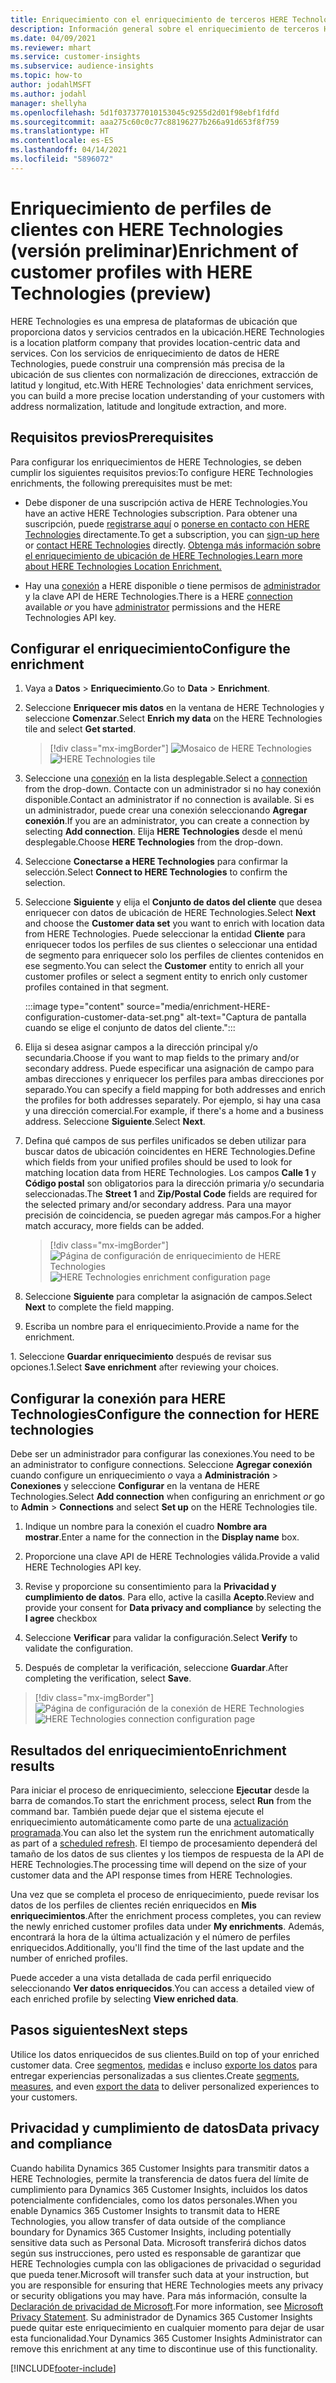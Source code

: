 ```yaml
---
title: Enriquecimiento con el enriquecimiento de terceros HERE Technologies
description: Información general sobre el enriquecimiento de terceros HERE Technologies.
ms.date: 04/09/2021
ms.reviewer: mhart
ms.service: customer-insights
ms.subservice: audience-insights
ms.topic: how-to
author: jodahlMSFT
ms.author: jodahl
manager: shellyha
ms.openlocfilehash: 5d1f037377010153045c9255d2d01f98ebf1fdfd
ms.sourcegitcommit: aaa275c60c0c77c88196277b266a91d653f8f759
ms.translationtype: HT
ms.contentlocale: es-ES
ms.lasthandoff: 04/14/2021
ms.locfileid: "5896072"
---
```

# <a name="enrichment-of-customer-profiles-with-here-technologies-preview"></a><span data-ttu-id="f7cfe-103">Enriquecimiento de perfiles de clientes con HERE Technologies (versión preliminar)</span><span class="sxs-lookup"><span data-stu-id="f7cfe-103">Enrichment of customer profiles with HERE Technologies (preview)</span></span>

<span data-ttu-id="f7cfe-104">HERE Technologies es una empresa de plataformas de ubicación que proporciona datos y servicios centrados en la ubicación.</span><span class="sxs-lookup"><span data-stu-id="f7cfe-104">HERE Technologies is a location platform company that provides location-centric data and services.</span></span> <span data-ttu-id="f7cfe-105">Con los servicios de enriquecimiento de datos de HERE Technologies, puede construir una comprensión más precisa de la ubicación de sus clientes con normalización de direcciones, extracción de latitud y longitud, etc.</span><span class="sxs-lookup"><span data-stu-id="f7cfe-105">With HERE Technologies' data enrichment services, you can build a more precise location understanding of your customers with address normalization, latitude and longitude extraction, and more.</span></span>

## <a name="prerequisites"></a><span data-ttu-id="f7cfe-106">Requisitos previos</span><span class="sxs-lookup"><span data-stu-id="f7cfe-106">Prerequisites</span></span>

<span data-ttu-id="f7cfe-107">Para configurar los enriquecimientos de HERE Technologies, se deben cumplir los siguientes requisitos previos:</span><span class="sxs-lookup"><span data-stu-id="f7cfe-107">To configure HERE Technologies enrichments, the following prerequisites must be met:</span></span>

- <span data-ttu-id="f7cfe-108">Debe disponer de una suscripción activa de HERE Technologies.</span><span class="sxs-lookup"><span data-stu-id="f7cfe-108">You have an active HERE Technologies subscription.</span></span> <span data-ttu-id="f7cfe-109">Para obtener una suscripción, puede [registrarse aquí](https://developer.here.com/sign-up?utm_medium=referral&utm_source=Microsoft-Dynamics-CI&create=Freemium-Basic) o [ponerse en contacto con HERE Technologies](https://developer.here.com/help?utm_medium=referral&utm_source=Microsoft-Dynamics-CI#how-can-we-help-you) directamente.</span><span class="sxs-lookup"><span data-stu-id="f7cfe-109">To get a subscription, you can [sign-up here](https://developer.here.com/sign-up?utm_medium=referral&utm_source=Microsoft-Dynamics-CI&create=Freemium-Basic) or [contact HERE Technologies](https://developer.here.com/help?utm_medium=referral&utm_source=Microsoft-Dynamics-CI#how-can-we-help-you) directly.</span></span> [<span data-ttu-id="f7cfe-110">Obtenga más información sobre el enriquecimiento de ubicación de HERE Technologies.</span><span class="sxs-lookup"><span data-stu-id="f7cfe-110">Learn more about HERE Technologies Location Enrichment.</span></span>](https://developer.here.com/location-enrichment?cid=Dev-MicrosoftDynamics-DB-0-Dev-&utm_source=MicrosoftDynamics&utm_medium=referral&utm_campaign=Online_Dev_ReferralMicrosoft)

- <span data-ttu-id="f7cfe-111">Hay una [conexión](connections.md) a HERE disponible *o* tiene permisos de [administrador](permissions.md#administrator) y la clave API de HERE Technologies.</span><span class="sxs-lookup"><span data-stu-id="f7cfe-111">There is a HERE [connection](connections.md) available *or* you have [administrator](permissions.md#administrator) permissions and the HERE Technologies API key.</span></span>

## <a name="configure-the-enrichment"></a><span data-ttu-id="f7cfe-112">Configurar el enriquecimiento</span><span class="sxs-lookup"><span data-stu-id="f7cfe-112">Configure the enrichment</span></span>

1. <span data-ttu-id="f7cfe-113">Vaya a **Datos** > **Enriquecimiento**.</span><span class="sxs-lookup"><span data-stu-id="f7cfe-113">Go to **Data** > **Enrichment**.</span></span> 

1. <span data-ttu-id="f7cfe-114">Seleccione **Enriquecer mis datos** en la ventana de HERE Technologies y seleccione **Comenzar**.</span><span class="sxs-lookup"><span data-stu-id="f7cfe-114">Select **Enrich my data** on the HERE Technologies tile and select **Get started**.</span></span>

   > [!div class="mx-imgBorder"]
   > <span data-ttu-id="f7cfe-115">![Mosaico de HERE Technologies](media/HERE-tile.png "Mosaico de HERE Technologies")</span><span class="sxs-lookup"><span data-stu-id="f7cfe-115">![HERE Technologies tile](media/HERE-tile.png "HERE Technologies tile")</span></span>

1. <span data-ttu-id="f7cfe-116">Seleccione una [conexión](connections.md) en la lista desplegable.</span><span class="sxs-lookup"><span data-stu-id="f7cfe-116">Select a [connection](connections.md) from the drop-down.</span></span> <span data-ttu-id="f7cfe-117">Contacte con un administrador si no hay conexión disponible.</span><span class="sxs-lookup"><span data-stu-id="f7cfe-117">Contact  an administrator if no connection is available.</span></span> <span data-ttu-id="f7cfe-118">Si es un administrador, puede crear una conexión seleccionando **Agregar conexión**.</span><span class="sxs-lookup"><span data-stu-id="f7cfe-118">If you are an administrator, you can create a connection by selecting **Add connection**.</span></span> <span data-ttu-id="f7cfe-119">Elija **HERE Technologies** desde el menú desplegable.</span><span class="sxs-lookup"><span data-stu-id="f7cfe-119">Choose **HERE Technologies** from the drop-down.</span></span> 

1. <span data-ttu-id="f7cfe-120">Seleccione **Conectarse a HERE Technologies** para confirmar la selección.</span><span class="sxs-lookup"><span data-stu-id="f7cfe-120">Select **Connect to HERE Technologies** to confirm the selection.</span></span>

1.  <span data-ttu-id="f7cfe-121">Seleccione **Siguiente** y elija el **Conjunto de datos del cliente** que desea enriquecer con datos de ubicación de HERE Technologies.</span><span class="sxs-lookup"><span data-stu-id="f7cfe-121">Select **Next** and choose the **Customer data set** you want to enrich with location data from HERE Technologies.</span></span> <span data-ttu-id="f7cfe-122">Puede seleccionar la entidad **Cliente** para enriquecer todos los perfiles de sus clientes o seleccionar una entidad de segmento para enriquecer solo los perfiles de clientes contenidos en ese segmento.</span><span class="sxs-lookup"><span data-stu-id="f7cfe-122">You can select the **Customer** entity to enrich all your customer profiles or select a segment entity to enrich only customer profiles contained in that segment.</span></span>

    :::image type="content" source="media/enrichment-HERE-configuration-customer-data-set.png" alt-text="Captura de pantalla cuando se elige el conjunto de datos del cliente.":::

1. <span data-ttu-id="f7cfe-124">Elija si desea asignar campos a la dirección principal y/o secundaria.</span><span class="sxs-lookup"><span data-stu-id="f7cfe-124">Choose if you want to map fields to the primary and/or secondary address.</span></span> <span data-ttu-id="f7cfe-125">Puede especificar una asignación de campo para ambas direcciones y enriquecer los perfiles para ambas direcciones por separado.</span><span class="sxs-lookup"><span data-stu-id="f7cfe-125">You can specify a field mapping for both addresses and enrich the profiles for both addresses separately.</span></span> <span data-ttu-id="f7cfe-126">Por ejemplo, si hay una casa y una dirección comercial.</span><span class="sxs-lookup"><span data-stu-id="f7cfe-126">For example, if there's a home and a business address.</span></span> <span data-ttu-id="f7cfe-127">Seleccione **Siguiente**.</span><span class="sxs-lookup"><span data-stu-id="f7cfe-127">Select **Next**.</span></span>

1. <span data-ttu-id="f7cfe-128">Defina qué campos de sus perfiles unificados se deben utilizar para buscar datos de ubicación coincidentes en HERE Technologies.</span><span class="sxs-lookup"><span data-stu-id="f7cfe-128">Define which fields from your unified profiles should be used to look for matching location data from HERE Technologies.</span></span> <span data-ttu-id="f7cfe-129">Los campos **Calle 1** y **Código postal** son obligatorios para la dirección primaria y/o secundaria seleccionadas.</span><span class="sxs-lookup"><span data-stu-id="f7cfe-129">The **Street 1** and **Zip/Postal Code** fields are required for the selected primary and/or secondary address.</span></span> <span data-ttu-id="f7cfe-130">Para una mayor precisión de coincidencia, se pueden agregar más campos.</span><span class="sxs-lookup"><span data-stu-id="f7cfe-130">For a higher match accuracy, more fields can be added.</span></span>

   > [!div class="mx-imgBorder"]
   > <span data-ttu-id="f7cfe-131">![Página de configuración de enriquecimiento de HERE Technologies](media/enrichment-HERE-configuration.png "Página de configuración de enriquecimiento de HERE Technologies")</span><span class="sxs-lookup"><span data-stu-id="f7cfe-131">![HERE Technologies enrichment configuration page](media/enrichment-HERE-configuration.png "HERE Technologies enrichment configuration page")</span></span>

1. <span data-ttu-id="f7cfe-132">Seleccione **Siguiente** para completar la asignación de campos.</span><span class="sxs-lookup"><span data-stu-id="f7cfe-132">Select **Next** to complete the field mapping.</span></span>

1. <span data-ttu-id="f7cfe-133">Escriba un nombre para el enriquecimiento.</span><span class="sxs-lookup"><span data-stu-id="f7cfe-133">Provide a name for the enrichment.</span></span> 

<span data-ttu-id="f7cfe-134">1. Seleccione **Guardar enriquecimiento** después de revisar sus opciones.</span><span class="sxs-lookup"><span data-stu-id="f7cfe-134">1.Select **Save enrichment** after reviewing your choices.</span></span>

## <a name="configure-the-connection-for-here-technologies"></a><span data-ttu-id="f7cfe-135">Configurar la conexión para HERE Technologies</span><span class="sxs-lookup"><span data-stu-id="f7cfe-135">Configure the connection for HERE technologies</span></span> 

<span data-ttu-id="f7cfe-136">Debe ser un administrador para configurar las conexiones.</span><span class="sxs-lookup"><span data-stu-id="f7cfe-136">You need to be an administrator to configure connections.</span></span> <span data-ttu-id="f7cfe-137">Seleccione **Agregar conexión** cuando configure un enriquecimiento *o* vaya a **Administración** > **Conexiones** y seleccione **Configurar** en la ventana de HERE Technologies.</span><span class="sxs-lookup"><span data-stu-id="f7cfe-137">Select **Add connection** when configuring an enrichment *or* go to **Admin** > **Connections** and select **Set up** on the HERE Technologies tile.</span></span>

1. <span data-ttu-id="f7cfe-138">Indique un nombre para la conexión el cuadro **Nombre ara mostrar**.</span><span class="sxs-lookup"><span data-stu-id="f7cfe-138">Enter a name for the connection in the **Display name** box.</span></span>

1. <span data-ttu-id="f7cfe-139">Proporcione una clave API de HERE Technologies válida.</span><span class="sxs-lookup"><span data-stu-id="f7cfe-139">Provide a valid HERE Technologies API key.</span></span>

1. <span data-ttu-id="f7cfe-140">Revise y proporcione su consentimiento para la **Privacidad y cumplimiento de datos**. Para ello, active la casilla **Acepto**.</span><span class="sxs-lookup"><span data-stu-id="f7cfe-140">Review and provide your consent for **Data privacy and compliance** by selecting the **I agree** checkbox</span></span>

1. <span data-ttu-id="f7cfe-141">Seleccione **Verificar** para validar la configuración.</span><span class="sxs-lookup"><span data-stu-id="f7cfe-141">Select **Verify** to validate the configuration.</span></span>

1. <span data-ttu-id="f7cfe-142">Después de completar la verificación, seleccione **Guardar**.</span><span class="sxs-lookup"><span data-stu-id="f7cfe-142">After completing the verification, select **Save**.</span></span>

> [!div class="mx-imgBorder"]
   > <span data-ttu-id="f7cfe-143">![Página de configuración de la conexión de HERE Technologies](media/enrichment-HERE-connection.png "Página de configuración de la conexión de HERE Technologies")</span><span class="sxs-lookup"><span data-stu-id="f7cfe-143">![HERE Technologies connection configuration page](media/enrichment-HERE-connection.png "HERE Technologies connection configuration page")</span></span>

## <a name="enrichment-results"></a><span data-ttu-id="f7cfe-144">Resultados del enriquecimiento</span><span class="sxs-lookup"><span data-stu-id="f7cfe-144">Enrichment results</span></span>

<span data-ttu-id="f7cfe-145">Para iniciar el proceso de enriquecimiento, seleccione **Ejecutar** desde la barra de comandos.</span><span class="sxs-lookup"><span data-stu-id="f7cfe-145">To start the enrichment process, select **Run** from the command bar.</span></span> <span data-ttu-id="f7cfe-146">También puede dejar que el sistema ejecute el enriquecimiento automáticamente como parte de una [actualización programada](system.md#schedule-tab).</span><span class="sxs-lookup"><span data-stu-id="f7cfe-146">You can also let the system run the enrichment automatically as part of a [scheduled refresh](system.md#schedule-tab).</span></span> <span data-ttu-id="f7cfe-147">El tiempo de procesamiento dependerá del tamaño de los datos de sus clientes y los tiempos de respuesta de la API de HERE Technologies.</span><span class="sxs-lookup"><span data-stu-id="f7cfe-147">The processing time will depend on the size of your customer data and the API response times from HERE Technologies.</span></span>

<span data-ttu-id="f7cfe-148">Una vez que se completa el proceso de enriquecimiento, puede revisar los datos de los perfiles de clientes recién enriquecidos en **Mis enriquecimientos**.</span><span class="sxs-lookup"><span data-stu-id="f7cfe-148">After the enrichment process completes, you can review the newly enriched customer profiles data under **My enrichments**.</span></span> <span data-ttu-id="f7cfe-149">Además, encontrará la hora de la última actualización y el número de perfiles enriquecidos.</span><span class="sxs-lookup"><span data-stu-id="f7cfe-149">Additionally, you'll find the time of the last update and the number of enriched profiles.</span></span>

<span data-ttu-id="f7cfe-150">Puede acceder a una vista detallada de cada perfil enriquecido seleccionando **Ver datos enriquecidos**.</span><span class="sxs-lookup"><span data-stu-id="f7cfe-150">You can access a detailed view of each enriched profile by selecting **View enriched data**.</span></span>

## <a name="next-steps"></a><span data-ttu-id="f7cfe-151">Pasos siguientes</span><span class="sxs-lookup"><span data-stu-id="f7cfe-151">Next steps</span></span>

<span data-ttu-id="f7cfe-152">Utilice los datos enriquecidos de sus clientes.</span><span class="sxs-lookup"><span data-stu-id="f7cfe-152">Build on top of your enriched customer data.</span></span> <span data-ttu-id="f7cfe-153">Cree [segmentos](segments.md), [medidas](measures.md) e incluso [exporte los datos](export-destinations.md) para entregar experiencias personalizadas a sus clientes.</span><span class="sxs-lookup"><span data-stu-id="f7cfe-153">Create [segments](segments.md), [measures](measures.md), and even [export the data](export-destinations.md) to deliver personalized experiences to your customers.</span></span>

## <a name="data-privacy-and-compliance"></a><span data-ttu-id="f7cfe-154">Privacidad y cumplimiento de datos</span><span class="sxs-lookup"><span data-stu-id="f7cfe-154">Data privacy and compliance</span></span>

<span data-ttu-id="f7cfe-155">Cuando habilita Dynamics 365 Customer Insights para transmitir datos a HERE Technologies, permite la transferencia de datos fuera del límite de cumplimiento para Dynamics 365 Customer Insights, incluidos los datos potencialmente confidenciales, como los datos personales.</span><span class="sxs-lookup"><span data-stu-id="f7cfe-155">When you enable Dynamics 365 Customer Insights to transmit data to HERE Technologies, you allow transfer of data outside of the compliance boundary for Dynamics 365 Customer Insights, including potentially sensitive data such as Personal Data.</span></span> <span data-ttu-id="f7cfe-156">Microsoft transferirá dichos datos según sus instrucciones, pero usted es responsable de garantizar que HERE Technologies cumpla con las obligaciones de privacidad o seguridad que pueda tener.</span><span class="sxs-lookup"><span data-stu-id="f7cfe-156">Microsoft will transfer such data at your instruction, but you are responsible for ensuring that HERE Technologies meets any privacy or security obligations you may have.</span></span> <span data-ttu-id="f7cfe-157">Para más información, consulte la [Declaración de privacidad de Microsoft](https://go.microsoft.com/fwlink/?linkid=396732).</span><span class="sxs-lookup"><span data-stu-id="f7cfe-157">For more information, see [Microsoft Privacy Statement](https://go.microsoft.com/fwlink/?linkid=396732).</span></span>
<span data-ttu-id="f7cfe-158">Su administrador de Dynamics 365 Customer Insights puede quitar este enriquecimiento en cualquier momento para dejar de usar esta funcionalidad.</span><span class="sxs-lookup"><span data-stu-id="f7cfe-158">Your Dynamics 365 Customer Insights Administrator can remove this enrichment at any time to discontinue use of this functionality.</span></span>


[!INCLUDE[footer-include](../includes/footer-banner.md)]
